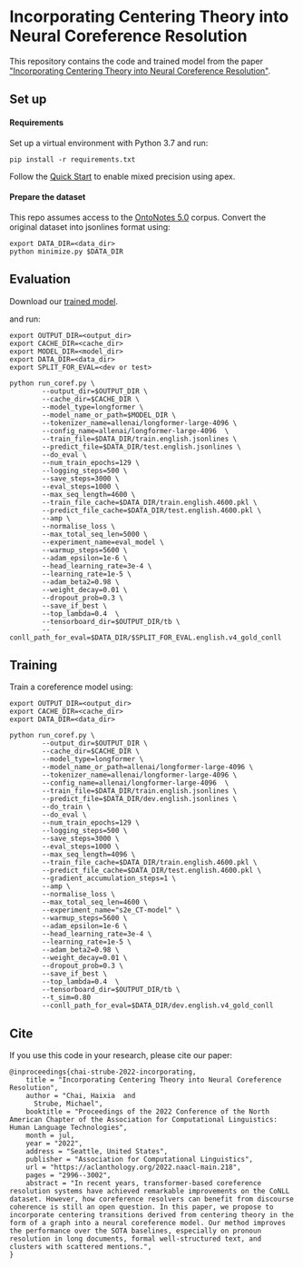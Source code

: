 # Incorporating Centering Theory into Neural Coreference Resolution

This repository contains the code and trained model from the paper ["Incorporating Centering Theory into Neural Coreference Resolution"](https://aclanthology.org/2022.naacl-main.218.pdf).


## Set up

#### Requirements
Set up a virtual environment with Python 3.7 and run: 
```
pip install -r requirements.txt
```

Follow the [Quick Start](https://github.com/NVIDIA/apex) to enable mixed precision using apex.

#### Prepare the dataset

This repo assumes access to the [OntoNotes 5.0](https://catalog.ldc.upenn.edu/LDC2013T19) corpus.
Convert the original dataset into jsonlines format using:
```
export DATA_DIR=<data_dir>
python minimize.py $DATA_DIR
```

## Evaluation
Download our [trained model](https://drive.google.com/file/d/1vjNBFBAGVOJ0Pyy6A-NX3gaOswjCIE6X/view?usp=sharing).

and run:
```
export OUTPUT_DIR=<output_dir>
export CACHE_DIR=<cache_dir>
export MODEL_DIR=<model_dir>
export DATA_DIR=<data_dir>
export SPLIT_FOR_EVAL=<dev or test>

python run_coref.py \
        --output_dir=$OUTPUT_DIR \
        --cache_dir=$CACHE_DIR \
        --model_type=longformer \
        --model_name_or_path=$MODEL_DIR \
        --tokenizer_name=allenai/longformer-large-4096 \
        --config_name=allenai/longformer-large-4096  \
        --train_file=$DATA_DIR/train.english.jsonlines \
        --predict_file=$DATA_DIR/test.english.jsonlines \
        --do_eval \
        --num_train_epochs=129 \
        --logging_steps=500 \
        --save_steps=3000 \
        --eval_steps=1000 \
        --max_seq_length=4600 \
        --train_file_cache=$DATA_DIR/train.english.4600.pkl \
        --predict_file_cache=$DATA_DIR/test.english.4600.pkl \
        --amp \
        --normalise_loss \
        --max_total_seq_len=5000 \
        --experiment_name=eval_model \
        --warmup_steps=5600 \
        --adam_epsilon=1e-6 \
        --head_learning_rate=3e-4 \
        --learning_rate=1e-5 \
        --adam_beta2=0.98 \
        --weight_decay=0.01 \
        --dropout_prob=0.3 \
        --save_if_best \
        --top_lambda=0.4  \
        --tensorboard_dir=$OUTPUT_DIR/tb \
        --conll_path_for_eval=$DATA_DIR/$SPLIT_FOR_EVAL.english.v4_gold_conll
```

## Training
Train a coreference model using:
```
export OUTPUT_DIR=<output_dir>
export CACHE_DIR=<cache_dir>
export DATA_DIR=<data_dir>

python run_coref.py \
        --output_dir=$OUTPUT_DIR \
        --cache_dir=$CACHE_DIR \
        --model_type=longformer \
        --model_name_or_path=allenai/longformer-large-4096 \
        --tokenizer_name=allenai/longformer-large-4096 \
        --config_name=allenai/longformer-large-4096  \
        --train_file=$DATA_DIR/train.english.jsonlines \
        --predict_file=$DATA_DIR/dev.english.jsonlines \
        --do_train \
        --do_eval \
        --num_train_epochs=129 \
        --logging_steps=500 \
        --save_steps=3000 \
        --eval_steps=1000 \
        --max_seq_length=4096 \
        --train_file_cache=$DATA_DIR/train.english.4600.pkl \
        --predict_file_cache=$DATA_DIR/test.english.4600.pkl \
        --gradient_accumulation_steps=1 \
        --amp \
        --normalise_loss \
        --max_total_seq_len=4600 \
        --experiment_name="s2e_CT-model" \
        --warmup_steps=5600 \
        --adam_epsilon=1e-6 \
        --head_learning_rate=3e-4 \
        --learning_rate=1e-5 \
        --adam_beta2=0.98 \
        --weight_decay=0.01 \
        --dropout_prob=0.3 \
        --save_if_best \
        --top_lambda=0.4  \
        --tensorboard_dir=$OUTPUT_DIR/tb \
	    --t_sim=0.80
        --conll_path_for_eval=$DATA_DIR/dev.english.v4_gold_conll
```

## Cite

If you use this code in your research, please cite our paper:

```
@inproceedings{chai-strube-2022-incorporating,
    title = "Incorporating Centering Theory into Neural Coreference Resolution",
    author = "Chai, Haixia  and
      Strube, Michael",
    booktitle = "Proceedings of the 2022 Conference of the North American Chapter of the Association for Computational Linguistics: Human Language Technologies",
    month = jul,
    year = "2022",
    address = "Seattle, United States",
    publisher = "Association for Computational Linguistics",
    url = "https://aclanthology.org/2022.naacl-main.218",
    pages = "2996--3002",
    abstract = "In recent years, transformer-based coreference resolution systems have achieved remarkable improvements on the CoNLL dataset. However, how coreference resolvers can benefit from discourse coherence is still an open question. In this paper, we propose to incorporate centering transitions derived from centering theory in the form of a graph into a neural coreference model. Our method improves the performance over the SOTA baselines, especially on pronoun resolution in long documents, formal well-structured text, and clusters with scattered mentions.",
}

```
